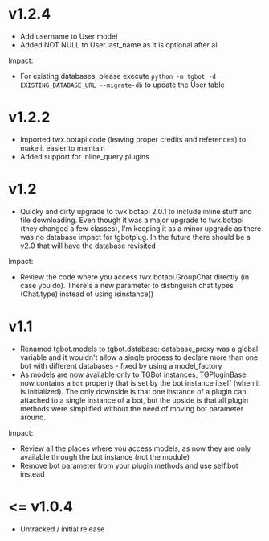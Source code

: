 v1.2.4
======

* Add username to User model
* Added NOT NULL to User.last_name as it is optional after all

Impact:
* For existing databases, please execute `python -m tgbot -d EXISTING_DATABASE_URL --migrate-db` to update the User table

v1.2.2
======

* Imported twx.botapi code (leaving proper credits and references) to make it easier to maintain
* Added support for inline_query plugins

v1.2
======

* Quicky and dirty upgrade to twx.botapi 2.0.1 to include inline stuff and file downloading. Even though it was a major upgrade to twx.botapi (they changed a few classes), I'm keeping it as a minor upgrade as there was no database impact for tgbotplug. In the future there should be a v2.0 that will have the database revisited

Impact:
* Review the code where you access twx.botapi.GroupChat directly (in case you do). There's a new parameter to distinguish chat types (Chat.type) instead of using isinstance()

v1.1
======

* Renamed tgbot.models to tgbot.database: database_proxy was a global variable and it wouldn't allow a single process to declare more than one bot with different databases - fixed by using a model_factory
* As models are now available only to TGBot instances, TGPluginBase now contains a `bot` property that is set by the bot instance itself (when it is initialized). The only downside is that one instance of a plugin can attached to a single instance of a bot, but the upside is that all plugin methods were simplified without the need of moving bot parameter around.

Impact:
* Review all the places where you access models, as now they are only available through the bot instance (not the module)
* Remove bot parameter from your plugin methods and use self.bot instead

<= v1.0.4
=======

* Untracked / initial release
